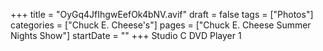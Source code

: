 +++
title = "OyGq4JfIhgwEefOk4bNV.avif"
draft = false
tags = ["Photos"]
categories = ["Chuck E. Cheese's"]
pages = ["Chuck E. Cheese Summer Nights Show"]
startDate = ""
+++
Studio C DVD Player 1
